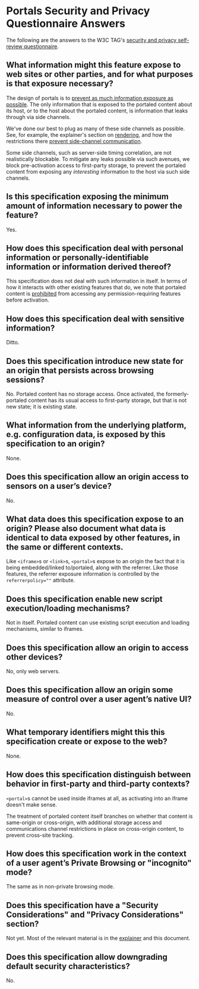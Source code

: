 # Portals Security and Privacy Questionnaire Answers

The following are the answers to the W3C TAG's [security and privacy self-review questionnaire](https://w3ctag.github.io/security-questionnaire/).

## What information might this feature expose to web sites or other parties, and for what purposes is that exposure necessary?

The design of portals is to [prevent as much information exposure as possible](#privacy-threat-model-and-restrictions). The only information that is exposed to the portaled content about its host, or to the host about the portaled content, is information that leaks through via side channels.

We've done our best to plug as many of these side channels as possible. See, for example, the explainer's section on [rendering](https://github.com/WICG/portals#rendering), and how the restrictions there [prevent side-channel communication](https://github.com/WICG/portals#communications-channels-that-are-blocked).

Some side channels, such as server-side timing correlation, are not realistically blockable. To mitigate any leaks possible via such avenues, we block pre-activation access to first-party storage, to prevent the portaled content from exposing any _interesting_ information to the host via such side channels.

## Is this specification exposing the minimum amount of information necessary to power the feature?

Yes.

## How does this specification deal with personal information or personally-identifiable information or information derived thereof?

This specification does not deal with such information in itself. In terms of how it interacts with other existing features that do, we note that portaled content is [prohibited](https://github.com/WICG/portals#other-restrictions-while-portaled) from accessing any permission-requiring features before activation.

## How does this specification deal with sensitive information?

Ditto.

## Does this specification introduce new state for an origin that persists across browsing sessions?

No. Portaled content has no storage access. Once activated, the formerly-portaled content has its usual access to first-party storage, but that is not new state; it is existing state.

## What information from the underlying platform, e.g. configuration data, is exposed by this specification to an origin?

None.

## Does this specification allow an origin access to sensors on a user’s device?

No.

## What data does this specification expose to an origin? Please also document what data is identical to data exposed by other features, in the same or different contexts.

Like `<iframe>`s or `<link>`s, `<portal>`s expose to an origin the fact that it is being embedded/linked to/portaled, along with the referrer. Like those features, the referrer exposure information is controlled by the `referrerpolicy=""` attribute.

## Does this specification enable new script execution/loading mechanisms?

Not in itself. Portaled content can use existing script execution and loading mechanisms, similar to iframes.

## Does this specification allow an origin to access other devices?

No, only web servers.

## Does this specification allow an origin some measure of control over a user agent’s native UI?

No.

## What temporary identifiers might this this specification create or expose to the web?

None.

## How does this specification distinguish between behavior in first-party and third-party contexts?

`<portal>`s cannot be used inside iframes at all, as activating into an iframe doesn't make sense.

The treatment of portaled content itself branches on whether that content is same-origin or cross-origin, with additional storage access and communications channel restrictions in place on cross-origin content, to prevent cross-site tracking.

## How does this specification work in the context of a user agent’s Private Browsing or "incognito" mode?

The same as in non-private browsing mode.

## Does this specification have a "Security Considerations" and "Privacy Considerations" section?

Not yet. Most of the relevant material is in the [explainer](./README.md#security-and-privacy-considerations) and this document.

## Does this specification allow downgrading default security characteristics?

No.
